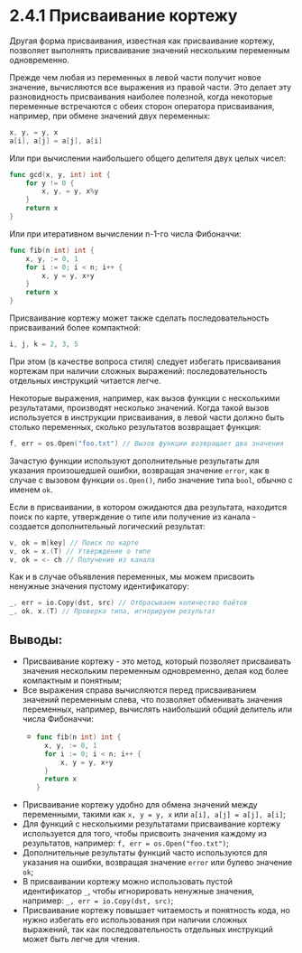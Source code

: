 # 2.4.1 Присваивание кортежу

Другая форма присваивания, известная как присваивание кортежу, позволяет выполнять присваивание значений нескольким
переменным одновременно.

Прежде чем любая из переменных в левой части получит новое значение, вычисляются все выражения
из правой части. Это делает эту разновидность присваивания наиболее полезной, когда некоторые переменные встречаются с
обеих сторон оператора присваивания, например, при обмене значений двух переменных:

``` go
x, y, = y, x
a[i], a[j] = a[j], a[i]
```

Или при вычислении наибольшего общего делителя двух целых чисел:

``` go
func gcd(x, y, int) int {
    for y != 0 {
        x, y, = y, x%y
    }
    return x
}
```

Или при итеративном вычислении n-1-го числа Фибоначчи:

``` go
func fib(n int) int {
    x, y, := 0, 1
    for i := 0; i < n; i++ {
        x, y = y, x+y
    }
    return x
}
```

Присваивание кортежу может также сделать последовательность присваиваний более компактной:

``` go
i, j, k = 2, 3, 5
```

При этом (в качестве вопроса стиля) следует избегать присваивания кортежам при наличии сложных выражений:
последовательность отдельных инструкций читается легче.

Некоторые выражения, например, как вызов функции с несколькими результатами, производят несколько значений. Когда такой
вызов используется в инструкции присваивания, в левой части должно быть столько переменных, сколько результатов
возвращает функция:

``` go
f, err = os.Open("foo.txt") // Вызов функции возвращает два значения
```

Зачастую функции используют дополнительные результаты для указания произошедшей ошибки, возвращая значение `error`, как
в случае с вызовом функции `os.Open()`, либо значение типа `bool`, обычно с именем `ok`.

Если в присваивании, в котором ожидаются два результата, находится поиск по карте, утверждение о типе или получение из
канала - создается дополнительный логический результат:

``` go
v, ok = m[key] // Поиск по карте
v, ok = x.(T) // Утверждение о типе
v, ok = <- ch // Получение из канала
```

Как и в случае объявления переменных, мы можем присвоить ненужные значения пустому идентификатору:

``` go
_, err = io.Copy(dst, src) // Отбрасываем количество байтов
_, ok, x.(T) // Проверка типа, игнорируем результат
```

## Выводы:

* Присваивание кортежу - это метод, который позволяет присваивать значения нескольким переменным одновременно, делая код
  более компактным и понятным;
* Все выражения справа вычисляются перед присваиванием значений переменным слева, что позволяет обменивать значения
  переменных, например, вычислять наибольший общий делитель или числа Фибоначчи:
	* ``` go
      func fib(n int) int {
        x, y, := 0, 1
        for i := 0; i < n; i++ {
            x, y = y, x+y
        }
        return x
      }
      ```
* Присваивание кортежу удобно для обмена значений между переменными, такими как `x, y = y, x` или `a[i], a[j] = a[j],
  a[i]`;
* Для функций с несколькими результатами присваивание кортежу используется для того, чтобы присвоить значения каждому из
  результатов, например: `f, err = os.Open("foo.txt")`;
* Дополнительные результаты функций часто используются для указания на ошибки, возвращая значение `error` или булево
  значение `ok`;
* В присваивании кортежу можно использовать пустой идентификатор `_`, чтобы игнорировать ненужные значения,
  например:  `_, err = io.Copy(dst, src)`;
* Присваивание кортежу повышает читаемость и понятность кода, но нужно избегать его использования при наличии сложных
  выражений, так как последовательность отдельных инструкций может быть легче для чтения.